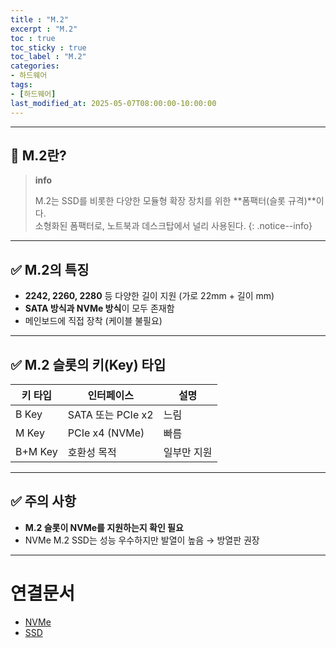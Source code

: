 ```yaml
---
title : "M.2"
excerpt : "M.2"
toc : true
toc_sticky : true
toc_label : "M.2"
categories:
- 하드웨어
tags:
- [하드웨어]
last_modified_at: 2025-05-07T08:00:00-10:00:00
---
```

  
---
  
## 📌 M.2란?

> **info**
>
> M.2는 SSD를 비롯한 다양한 모듈형 확장 장치를 위한 **폼팩터(슬롯 규격)**이다.  
> 소형화된 폼팩터로, 노트북과 데스크탑에서 널리 사용된다. 
{: .notice--info}  

---
  
## ✅ M.2의 특징

- **2242, 2260, 2280** 등 다양한 길이 지원 (가로 22mm + 길이 mm)
- **SATA 방식과 NVMe 방식**이 모두 존재함
- 메인보드에 직접 장착 (케이블 불필요)

---
  
## ✅ M.2 슬롯의 키(Key) 타입

| 키 타입 | 인터페이스 | 설명 |
|---------|-------------|------|
| B Key   | SATA 또는 PCIe x2 | 느림 |
| M Key   | PCIe x4 (NVMe) | 빠름 |
| B+M Key | 호환성 목적 | 일부만 지원 |

---
  
## ✅ 주의 사항

- **M.2 슬롯이 NVMe를 지원하는지 확인 필요**
- NVMe M.2 SSD는 성능 우수하지만 발열이 높음 → 방열판 권장

---
  
# 연결문서
- [NVMe](../../하드웨어/하드웨어-NVMe)
- [SSD](../../하드웨어/하드웨어-SSD)
